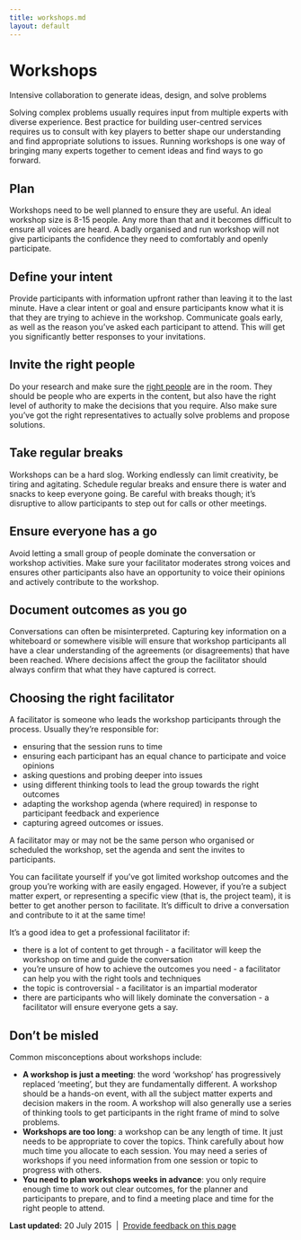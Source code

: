 ```yaml
---
title: workshops.md
layout: default
---
```

Workshops
=========

Intensive collaboration to generate ideas, design, and solve problems

Solving complex problems usually requires input from multiple experts with diverse experience. Best practice for building user-centred services requires us to consult with key players to better shape our understanding and find appropriate solutions to issues. Running workshops is one way of bringing many experts together to cement ideas and find ways to go forward.

Plan
----

Workshops need to be well planned to ensure they are useful. An ideal workshop size is 8-15 people. Any more than that and it becomes difficult to ensure all voices are heard. A badly organised and run workshop will not give participants the confidence they need to comfortably and openly participate.

Define your intent
------------------

Provide participants with information upfront rather than leaving it to the last minute. Have a clear intent or goal and ensure participants know what it is that they are trying to achieve in the workshop. Communicate goals early, as well as the reason you’ve asked each participant to attend. This will get you significantly better responses to your invitations.

Invite the right people
-----------------------

Do your research and make sure the [right people](../../the_team.md) are in the room. They should be people who are experts in the content, but also have the right level of authority to make the decisions that you require. Also make sure you’ve got the right representatives to actually solve problems and propose solutions.

Take regular breaks
-------------------

Workshops can be a hard slog. Working endlessly can limit creativity, be tiring and agitating. Schedule regular breaks and ensure there is water and snacks to keep everyone going. Be careful with breaks though; it’s disruptive to allow participants to step out for calls or other meetings.

Ensure everyone has a go
------------------------

Avoid letting a small group of people dominate the conversation or workshop activities. Make sure your facilitator moderates strong voices and ensures other participants also have an opportunity to voice their opinions and actively contribute to the workshop.

Document outcomes as you go
---------------------------

Conversations can often be misinterpreted. Capturing key information on a whiteboard or somewhere visible will ensure that workshop participants all have a clear understanding of the agreements (or disagreements) that have been reached. Where decisions affect the group the facilitator should always confirm that what they have captured is correct.

Choosing the right facilitator
------------------------------

A facilitator is someone who leads the workshop participants through the process. Usually they’re responsible for:

-   ensuring that the session runs to time
-   ensuring each participant has an equal chance to participate and voice opinions
-   asking questions and probing deeper into issues
-   using different thinking tools to lead the group towards the right outcomes
-   adapting the workshop agenda (where required) in response to participant feedback and experience
-   capturing agreed outcomes or issues.

A facilitator may or may not be the same person who organised or scheduled the workshop, set the agenda and sent the invites to participants.

You can facilitate yourself if you’ve got limited workshop outcomes and the group you’re working with are easily engaged. However, if you’re a subject matter expert, or representing a specific view (that is, the project team), it is better to get another person to facilitate. It’s difficult to drive a conversation and contribute to it at the same time!

It’s a good idea to get a professional facilitator if:

-   there is a lot of content to get through - a facilitator will keep the workshop on time and guide the conversation
-   you’re unsure of how to achieve the outcomes you need - a facilitator can help you with the right tools and techniques
-   the topic is controversial - a facilitator is an impartial moderator
-   there are participants who will likely dominate the conversation - a facilitator will ensure everyone gets a say.

Don’t be misled
---------------

Common misconceptions about workshops include:

-   **A workshop is just a meeting**: the word ‘workshop’ has progressively replaced ‘meeting’, but they are fundamentally different. A workshop should be a hands-on event, with all the subject matter experts and decision makers in the room. A workshop will also generally use a series of thinking tools to get participants in the right frame of mind to solve problems.
-   **Workshops are too long**: a workshop can be any length of time. It just needs to be appropriate to cover the topics. Think carefully about how much time you allocate to each session. You may need a series of workshops if you need information from one session or topic to progress with others.
-   **You need to plan workshops weeks in advance**: you only require enough time to work out clear outcomes, for the planner and participants to prepare, and to find a meeting place and time for the right people to attend.

**Last updated:** 20 July 2015  |  [Provide feedback on this page](../../feedback%3Furl_from=Userresearch-workshops.md)

